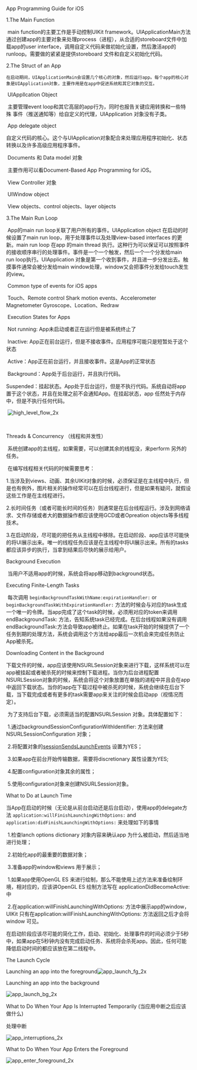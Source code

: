 App Programming Guide for iOS

1.The Main Function

​	main function的主要工作是手动控制UIKit framework。UIApplicationMain方法通过创建app的主要对象来处理process（进程），从合适的storeboard文件中加载app的user interface，调用自定义代码来做初始化设置，然后激活app的runloop。需要做的紧紧是提供storeboard 文件和自定义初始化代码。



2.The Struct of an App

	在启动期间，UIApplicationMain会设置几个核心的对象，然后运行app。每个app的核心对象是UIApplication对象，主要作用是在app中促进系统和其它对象的交互。

​	UIAppllcation Object

​		主要管理event loop和其它高层的app行为，同时也报告关键应用转换和一些特殊   事件（推送通知等）给自定义的代理，UIApplication 对象没有子类。

​	App delegate object

​		自定义代码的核心。这个与UIApplication对象配合来处理应用程序初始化、状态转换以及许多高级应用程序事件。

​	Documents 和 Data model 对象

​		主要作用可以看Document-Based App Programming for iOS。

​	View Controller 对象

​	UIWindow object

​	View objects、control objects、layer objects

3.The Main Run Loop

​	App的main run loop关联了用户所有的事件。UIApplication object 在启动的时候设置了main run loop，用于处理事件以及处理view-based interfaces 的更新。main run loop 在app 的main thread 执行。这种行为可以保证可以按照事件的接收顺序串行的处理事件。事件是一个一个触发，然后一个一个分发给main run loop执行。UIApplication 对象是第一个收到事件，并且进一步分发出去。触摸事件通常会被分发给main window处理，window又会把事件分发给touch发生的view。

​	Common type of events for iOS apps

​		Touch、Remote control Shark motion events、Accelerometer Magnetometer Gyroscope、Location、Redraw



​	Execution States for Apps

​	Not running: App未启动或者正在运行但是被系统终止了

​	Inactive: App正在前台运行，但是不接收事件。应用程序可能只是短暂处于这个状态

​	Active：App正在前台运行，并且接收事件。这是App的正常状态

​	Background：App处于后台运行，并且执行代码。

​	Suspended：挂起状态。App处于后台运行，但是不执行代码。系统自动将app置于这个状态，并且在处理之前不会通知App。在挂起状态，app 任然处于内存中，但是不执行任何代码。

​	![high_level_flow_2x](/Users/le/Desktop/high_level_flow_2x.png)

​	



Threads & Concurrency （线程和并发性）

​	系统创建app的主线程，如果需要，可以创建其余的线程没，来perform 另外的任务。

​	在编写线程相关代码的时候需要思考：

​	1.当涉及到views、动画、其余UIKit对象的时候，必须保证是在主线程中执行，但是也有例外，图片相关的操作经常可以在后台线程进行，但是如果有疑问，就假设这些工作是在主线程进行。

​	2.长时间任务（或者可能长时间的任务）则通常是在后台线程运行。涉及到网络请求、文件存储或者大的数据操作都应该使用GCD或者Opreation objects等多线程技术。

​	3.在启动阶段，尽可能的把任务从主线程中移除。在启动阶段、app应该尽可能快的将UI展示出来。唯一的线程任务应该是在主线程中将UI展示出来。所有的tasks都应该异步的执行，当拿到结果后尽快的展示给用户。



Background Execution

​	当用户不适用app的时候，系统会将app移动到background状态。

Executing Finite-Length Tasks

​	每次调用 `beginBackgroundTaskWithName:expirationHandler:` or `beginBackgroundTaskWithExpirationHandler:` 方法的时候会与对应的task生成一个唯一的令牌。当app完成了这个task的时候，必须用对应的token来调用endBackgroundTask: 方法，告知系统task已经完成。在后台线程如果没有调用endBackgroundTask:方法会导致app被终止。如果在task开始的时候提供了一个任务到期的处理方法，系统会调用这个方法给app最后一次机会来完成任务防止App被杀死。

Downloading Content in the Background

​	下载文件的时候，app应该使用NSURLSession对象来进行下载，这样系统可以在app被挂起或者被杀死的时候来控制下载进程。当你为后台进程配置NSURLSession对象的时候，系统会将这个对象放置在单独的进程中并且会在app中返回下载状态。当你的app在下载过程中被杀死的时候，系统会继续在后台下载，当下载完成或者有更多的task需要app来关注的时候会启动app（视情况而定）。

​	为了支持后台下载，必须需适当的配置NSURLSession 对象。具体配置如下：

​	1.通过backgroundSessionConfigurationWithIdentifier: 方法来创建NSURLSessionConfiguration 对象；

​	2.将配置对象的[sessionSendsLaunchEvents](https://developer.apple.com/documentation/foundation/nsurlsessionconfiguration/1617174-sessionsendslaunchevents) 设置为YES；

​	3.如果app在前台开始传输数据，需要将discretionary 属性设置为YES;

​	4.配置configuration对象其余的属性；

​	5.使用configuration对象来创建NSURLSession对象。





What to Do at Launch Time

​	当App在启动的时候（无论是从前台启动还是后台启动），使用app的delegate方法 `application:willFinishLaunchingWithOptions:` and `application:didFinishLaunchingWithOptions:`  来处理如下的事情

​	1.检查lanch options dictionary 对象内容来确认app 为什么被启动，然后适当地进行处理；

​	2.初始化app的最重要的数据对象；

​	3.准备app的window和views 用于展示；

​		1.如果app使用OpenGL ES 来进行绘制，那么不能使用上述方法来准备绘制环境，相对应的，应该讲OpenGL ES 绘制方法写在 applicationDidBecomeActive: 中

​		2.在application:willFinishLaunchingWithOptions: 方法中展示app的window，UIKit 只有在application:willFinishLaunchingWithOptions: 方法返回之后才会将window 可见。

​	在启动阶段应该尽可能的简化工作，启动、初始化、处理事件的时间必须少于5秒中，如果app在5秒钟内没有完成启动任务、系统将会杀死app。因此，任何可能降低启动时间的都应该放在第二线程中。



The Launch Cycle

Launching an app into the foreground![app_launch_fg_2x](/Users/le/Desktop/app_launch_fg_2x.png)



Launching an app into the background

![app_launch_bg_2x](/Users/le/Desktop/app_launch_bg_2x.png)



What to Do When Your App Is Interrupted Temporarily (当应用中断之后应该做什么)

处理中断

![app_interruptions_2x](/Users/le/Desktop/app_interruptions_2x.png)



What to Do When Your App Enters the Foreground

![app_enter_foreground_2x](/Users/le/Desktop/app_enter_foreground_2x.png)